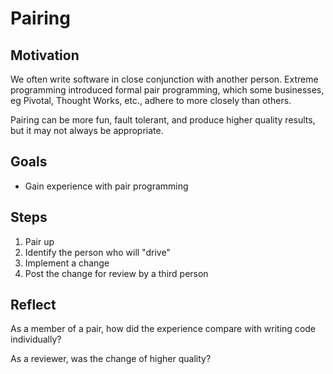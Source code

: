 # Pairing

## Motivation

We often write software in close conjunction with another person. Extreme programming introduced formal pair programming, which some businesses, eg Pivotal, Thought Works, etc., adhere to more closely than others.

Pairing can be more fun, fault tolerant, and produce higher quality results, but it may not always be appropriate.

## Goals

* Gain experience with pair programming

## Steps

1. Pair up
1. Identify the person who will "drive"
1. Implement a change
1. Post the change for review by a third person

## Reflect

As a member of a pair, how did the experience compare with writing code individually?

As a reviewer, was the change of higher quality?

